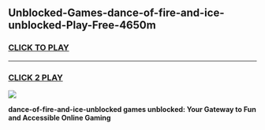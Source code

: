 
## Unblocked-Games-dance-of-fire-and-ice-unblocked-Play-Free-4650m
<h3>
<a href="https://premium76.site?title=dance-of-fire-and-ice-unblocked&ref=23A">CLICK TO PLAY</a></h3>
<hr>

<h3>
<a href="https://premium76.site?title=dance-of-fire-and-ice-unblocked&ref=23A">CLICK 2 PLAY</a>
  
</h3>

<a href="https://premium76.site?title=dance-of-fire-and-ice-unblocked&ref=23A"><img src="https://clearcache.store/games.png"></a>


**dance-of-fire-and-ice-unblocked games unblocked: Your Gateway to Fun and Accessible Online Gaming**
